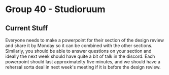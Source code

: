 # Group 40 - Studioruum

Current Stuff
-------------

Everyone needs to make a powerpoint for their section of the design review and share it by Monday so it can be combined with the other sections. Similarly, you should be able to answer questions on your section and ideally the next week should have quite a bit of talk in the discord. Each powerpoint should last approximatelty five minutes, and we should have a rehersal sorta deal in next week's meeting if it is before the design review.